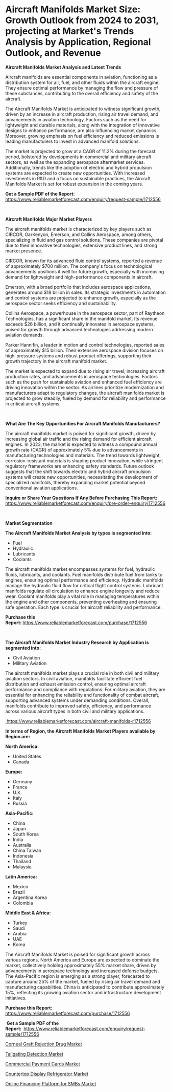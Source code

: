 <p><h1>Aircraft Manifolds Market Size: Growth Outlook from 2024 to 2031, projecting at Market's Trends Analysis by Application, Regional Outlook, and Revenue</h1></p><p><strong>Aircraft Manifolds Market Analysis and Latest Trends</strong></p>
<p><p>Aircraft manifolds are essential components in aviation, functioning as a distribution system for air, fuel, and other fluids within the aircraft engine. They ensure optimal performance by managing the flow and pressure of these substances, contributing to the overall efficiency and safety of the aircraft. </p><p>The Aircraft Manifolds Market is anticipated to witness significant growth, driven by an increase in aircraft production, rising air travel demand, and advancements in aviation technology. Factors such as the need for lightweight and durable materials, along with the integration of innovative designs to enhance performance, are also influencing market dynamics. Moreover, growing emphasis on fuel efficiency and reduced emissions is leading manufacturers to invest in advanced manifold solutions.</p><p>The market is projected to grow at a CAGR of 11.2% during the forecast period, bolstered by developments in commercial and military aircraft sectors, as well as the expanding aerospace aftermarket services. Additionally, trends like the adoption of electric and hybrid propulsion systems are expected to create new opportunities. With increased investments in R&D and a focus on sustainable practices, the Aircraft Manifolds Market is set for robust expansion in the coming years.</p></p>
<p><strong>Get a Sample PDF of the Report:&nbsp;</strong> <a href="https://www.reliablemarketforecast.com/enquiry/request-sample/1712556?utm_campaign=1159&utm_medium=2&utm_source=Github&utm_content=ia&utm_term=22102024&utm_id=aircraft-manifolds">https://www.reliablemarketforecast.com/enquiry/request-sample/1712556</a></p>
<p>&nbsp;</p>
<p><strong>Aircraft Manifolds Major Market Players</strong></p>
<p><p>The aircraft manifolds market is characterized by key players such as CIRCOR, GarKenyon, Emerson, and Collins Aerospace, among others, specializing in fluid and gas control solutions. These companies are pivotal due to their innovative technologies, extensive product lines, and strong market presence.</p><p>CIRCOR, known for its advanced fluid control systems, reported a revenue of approximately $700 million. The company's focus on technological advancements positions it well for future growth, especially with increasing demand for lightweight and high-performance components in aircraft.</p><p>Emerson, with a broad portfolio that includes aerospace applications, generates around $18 billion in sales. Its strategic investments in automation and control systems are projected to enhance growth, especially as the aerospace sector seeks efficiency and sustainability.</p><p>Collins Aerospace, a powerhouse in the aerospace sector, part of Raytheon Technologies, has a significant share in the manifold market. Its revenue exceeds $26 billion, and it continually innovates in aerospace systems, poised for growth through advanced technologies addressing modern aviation demands.</p><p>Parker Hannifin, a leader in motion and control technologies, reported sales of approximately $15 billion. Their extensive aerospace division focuses on high-pressure systems and robust product offerings, supporting their growth trajectory in the aircraft manifold market.</p><p>The market is expected to expand due to rising air travel, increasing aircraft production rates, and advancements in aerospace technologies. Factors such as the push for sustainable aviation and enhanced fuel efficiency are driving innovation within the sector. As airlines prioritize modernization and manufacturers adapt to regulatory changes, the aircraft manifolds market is projected to grow steadily, fueled by demand for reliability and performance in critical aircraft systems.</p></p>
<p>&nbsp;</p>
<p><strong>What Are The Key Opportunities For Aircraft Manifolds Manufacturers?</strong></p>
<p><p>The aircraft manifolds market is poised for significant growth, driven by increasing global air traffic and the rising demand for efficient aircraft engines. In 2023, the market is expected to witness a compound annual growth rate (CAGR) of approximately 5% due to advancements in manufacturing technologies and materials. The trend towards lightweight, corrosion-resistant materials is shaping product innovation, while stringent regulatory frameworks are enhancing safety standards. Future outlook suggests that the shift towards electric and hybrid aircraft propulsion systems will create new opportunities, necessitating the development of specialized manifolds, thereby expanding market potential beyond conventional aviation applications.</p></p>
<p><strong>Inquire or Share Your Questions If Any Before Purchasing This Report:</strong> <a href="https://www.reliablemarketforecast.com/enquiry/pre-order-enquiry/1712556?utm_campaign=1159&utm_medium=2&utm_source=Github&utm_content=ia&utm_term=22102024&utm_id=aircraft-manifolds">https://www.reliablemarketforecast.com/enquiry/pre-order-enquiry/1712556</a></p>
<p>&nbsp;</p>
<p><strong>Market Segmentation</strong></p>
<p><strong>The Aircraft Manifolds Market Analysis by types is segmented into:</strong></p>
<p><ul><li>Fuel</li><li>Hydraulic</li><li>Lubricants</li><li>Coolants</li></ul></p>
<p><p>The aircraft manifolds market encompasses systems for fuel, hydraulic fluids, lubricants, and coolants. Fuel manifolds distribute fuel from tanks to engines, ensuring optimal performance and efficiency. Hydraulic manifolds manage the hydraulic fluid flow for critical flight control systems. Lubricant manifolds regulate oil circulation to enhance engine longevity and reduce wear. Coolant manifolds play a vital role in managing temperatures within the engine and other components, preventing overheating and ensuring safe operation. Each type is crucial for aircraft reliability and performance.</p></p>
<p><strong>Purchase this Report:&nbsp;</strong><a href="https://www.reliablemarketforecast.com/purchase/1712556?utm_campaign=1159&utm_medium=2&utm_source=Github&utm_content=ia&utm_term=22102024&utm_id=aircraft-manifolds">https://www.reliablemarketforecast.com/purchase/1712556</a></p>
<p>&nbsp;</p>
<p><strong>The Aircraft Manifolds Market Industry Research by Application is segmented into:</strong></p>
<p><ul><li>Civil Aviation</li><li>Milltary Aviation</li></ul></p>
<p><p>The aircraft manifolds market plays a crucial role in both civil and military aviation sectors. In civil aviation, manifolds facilitate efficient fuel distribution and exhaust emission control, ensuring optimal aircraft performance and compliance with regulations. For military aviation, they are essential for enhancing the reliability and functionality of combat aircraft, supporting advanced systems under demanding conditions. Overall, manifolds contribute to improved safety, efficiency, and performance across various aircraft types in both civil and military applications.</p></p>
<p><a href="https://www.reliablemarketforecast.com/aircraft-manifolds-r1712556?utm_campaign=1159&utm_medium=2&utm_source=Github&utm_content=ia&utm_term=22102024&utm_id=aircraft-manifolds">&nbsp;https://www.reliablemarketforecast.com/aircraft-manifolds-r1712556</a></p>
<p><strong>In terms of Region, the Aircraft Manifolds Market Players available by Region are:</strong></p>
<p>
    <p> <strong> North America: </strong>
        <ul>
            <li>United States</li>
            <li>Canada</li>
        </ul>
        </p> 
    <p> <strong> Europe: </strong>
        <ul>
            <li>Germany</li>
            <li>France</li>
            <li>U.K.</li>
            <li>Italy</li>
            <li>Russia</li>
        </ul>
        </p> 
    <p> <strong> Asia-Pacific: </strong>
        <ul>
            <li>China</li>
            <li>Japan</li>
            <li>South Korea</li>
            <li>India</li>
            <li>Australia</li>
            <li>China Taiwan</li>
            <li>Indonesia</li>
            <li>Thailand</li>
            <li>Malaysia</li>
        </ul>
        </p> 
    <p> <strong> Latin America: </strong>
        <ul>
            <li>Mexico</li>
            <li>Brazil</li>
            <li>Argentina Korea</li>
            <li>Colombia</li>
        </ul>
        </p> 
    <p> <strong> Middle East & Africa: </strong>
        <ul>
            <li>Turkey</li>
            <li>Saudi</li>
            <li>Arabia</li>
            <li>UAE</li>
            <li>Korea</li>
        </ul>
    </p>
    </p>
<p><p>The Aircraft Manifolds Market is poised for significant growth across various regions. North America and Europe are expected to dominate the market, collectively holding approximately 55% market share, driven by advancements in aerospace technology and increased defense budgets. The Asia-Pacific region is emerging as a strong player, forecasted to capture around 25% of the market, fueled by rising air travel demand and manufacturing capabilities. China is anticipated to contribute approximately 15%, reflecting its growing aviation sector and infrastructure development initiatives.</p></p>
<p><strong>Purchase this Report: </strong><a href="https://www.reliablemarketforecast.com/purchase/1712556?utm_campaign=1159&utm_medium=2&utm_source=Github&utm_content=ia&utm_term=22102024&utm_id=aircraft-manifolds">https://www.reliablemarketforecast.com/purchase/1712556</a></p>
<p>&nbsp;<strong>Get a Sample PDF of the Report:&nbsp;&nbsp;</strong><a href="https://www.reliablemarketforecast.com/enquiry/request-sample/1712556?utm_campaign=1159&utm_medium=2&utm_source=Github&utm_content=ia&utm_term=22102024&utm_id=aircraft-manifolds">https://www.reliablemarketforecast.com/enquiry/request-sample/1712556</a></p>
<p><strong></strong></p>
<p><p><a href="https://github.com/mickahmaland/Market-Research-Report-List-1/blob/main/corneal-graft-rejection-drug-market.md?utm_campaign=1159&utm_medium=2&utm_source=Github&utm_content=ia&utm_term=22102024&utm_id=aircraft-manifolds">Corneal Graft Rejection Drug Market</a></p><p><a href="https://www.linkedin.com/pulse/tailgating-detection-market-growth-segmentation-regional-cybwf?utm_campaign=1159&utm_medium=2&utm_source=Github&utm_content=ia&utm_term=22102024&utm_id=aircraft-manifolds">Tailgating Detection Market</a></p><p><a href="https://www.linkedin.com/pulse/commercial-payment-cards-market-global-share-ranking-overall-5wpyf?utm_campaign=1159&utm_medium=2&utm_source=Github&utm_content=ia&utm_term=22102024&utm_id=aircraft-manifolds">Commercial Payment Cards Market</a></p><p><a href="https://issuu.com/reportprime-2/docs/countertop-display-refrigerator-mar_898a89d22172ed?utm_campaign=1159&utm_medium=2&utm_source=Github&utm_content=ia&utm_term=22102024&utm_id=aircraft-manifolds">Countertop Display Refrigerator Market</a></p><p><a href="https://github.com/chantekestenmo/Market-Research-Report-List-1/blob/main/online-financing-platform-for-smbs-market.md?utm_campaign=1159&utm_medium=2&utm_source=Github&utm_content=ia&utm_term=22102024&utm_id=aircraft-manifolds">Online Financing Platform for SMBs Market</a></p></p>
